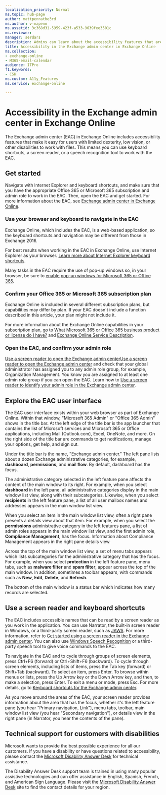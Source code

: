 ```yaml
---
localization_priority: Normal
ms.topic: hub-page
author: mattpennathe3rd
ms.author: v-mapenn
ms.assetid: 3c368d31-5959-423f-a533-9639fee3501c
ms.reviewer: 
manager: serdars
description: Admins can learn about the accessibility features that are available in the Exchange admin center (EAC) in Exchange Online.
title: Accessibility in the Exchange admin center in Exchange Online
ms.collection: 
- exchange-online
- M365-email-calendar
audience: ITPro
f1.keywords:
- CSH
ms.custom: A11y_Features
ms.service: exchange-online

---
```


# Accessibility in the Exchange admin center in Exchange Online

The Exchange admin center (EAC) in Exchange Online includes accessibility features that make it easy for users with limited dexterity, low vision, or other disabilities to work with files. This means you can use keyboard shortcuts, a screen reader, or a speech recognition tool to work with the EAC.

## Get started

Navigate with Internet Explorer and keyboard shortcuts, and make sure that you have the appropriate Office 365 or Microsoft 365 subscription and admin role to work in the EAC. Then, open the EAC and get started. For more information about the EAC, see [Exchange admin center in Exchange Online](../exchange-admin-center.md).

### Use your browser and keyboard to navigate in the EAC

Exchange Online, which includes the EAC, is a web-based application, so the keyboard shortcuts and navigation may be different from those in Exchange 2016.

For best results when working in the EAC in Exchange Online, use Internet Explorer as your browser. [Learn more about Internet Explorer keyboard shortcuts](https://support.microsoft.com/help/15363/).

Many tasks in the EAC require the use of pop-up windows so, in your browser, be sure to [enable pop-up windows for Microsoft 365 or Office 365](https://support.microsoft.com/help/17479).

### Confirm your Office 365 or Microsoft 365 subscription plan

Exchange Online is included in several different subscription plans, but capabilities may differ by plan. If your EAC doesn't include a function described in this article, your plan might not include it.

For more information about the Exchange Online capabilities in your subscription plan, go to [What Microsoft 365 or Office 365 business product or license do I have?](https://support.office.com/article/f8ab5e25-bf3f-4a47-b264-174b1ee925fd) and [Exchange Online Service Description](https://docs.microsoft.com/office365/servicedescriptions/exchange-online-service-description/exchange-online-service-description).

### Open the EAC, and confirm your admin role

[Use a screen reader to open the Exchange admin center](use-screen-reader-to-open-exchange-admin-center.md)[Use a screen reader to open the Exchange admin center](use-screen-reader-to-open-exchange-admin-center.md) and check that your global administrator has assigned you to any admin role group, for example, Organization Management. You know you are assigned to at least one admin role group if you can open the EAC. Learn how to [Use a screen reader to identify your admin role in the Exchange admin center](use-screen-reader-to-identify-admin-role-in-exchange-admin-center.md).

## Explore the EAC user interface

The EAC user interface exists within your web browser as part of Exchange Online. Within that window, "Microsoft 365 Admin" or "Office 365 Admin" shows in the title bar. At the left edge of the title bar is the app launcher that contains the list of Microsoft services and Microsoft 365 or Office applications, including Mail (Outlook.com), Excel, OneNote, and more. On the right side of the title bar are commands to get notifications, manage your options, get help, and sign out.

Under the title bar is the name, "Exchange admin center." The left pane lists about a dozen Exchange administrative categories, for example, **dashboard**, **permissions**, and **mail flow**. By default, dashboard has the focus.

The administrative category selected in the left feature pane affects the content of the main window to its right. For example, when you select **dashboard** in the left pane, all administrative categories display in the main window list view, along with their subcategories. Likewise, when you select **recipients** in the left feature pane, a list of all user mailbox names and addresses appears in the main window list view.

When you select an item in the main window list view, often a right pane presents a details view about that item. For example, when you select the **permissions** administrative category in the left features pane, a list of admin roles appears in the main window list view, and the first admin role, **Compliance Management**, has the focus. Information about Compliance Management appears in the right pane details view.

Across the top of the main window list view, a set of menu tabs appears which lists subcategories for the administrative category that has the focus. For example, when you select **protection** in the left feature pane, menu tabs, such as **malware filter** and **spam filter**, appear across the top of the main window. In addition, sometimes a toolbar appears, with commands such as **New**, **Edit**, **Delete**, and **Refresh**.

The bottom of the main window is a status bar which indicates how many records are selected.

## Use a screen reader and keyboard shortcuts

The EAC includes accessible names that can be read by a screen reader as you work in the application. You can use Narrator, the built-in screen reader in Windows, or a third-party screen reader, such as [JAWS](https://go.microsoft.com/fwlink/p/?LinkId=787625). For more information, refer to [Get started using a screen reader in the Exchange admin center](get-started-using-screen-reader.md). You can also use [Windows Speech Recognition](https://support.microsoft.com/help/14213) or a third-party speech tool to give voice commands to the EAC.

To navigate in the EAC and to cycle through groups of screen elements, press Ctrl+F6 (forward) or Ctrl+Shift+F6 (backward). To cycle through screen elements, including lists of items, press the Tab key (forward) or Shift+Tab (backward). To select an item, press Enter. To browse within menus or lists, press the Up Arrow key or the Down Arrow key, and then, to make a selection, press Enter. To exit a menu or mode, press Esc. For more details, go to [Keyboard shortcuts for the Exchange admin center](keyboard-shortcuts-in-admin-center.md).

As you move around the areas of the EAC, your screen reader provides information about the area that has the focus, whether it's the left feature pane (you hear "Primary navigation, Link"), menu tabs, toolbar, main window list view (you hear "Secondary navigation"), or details view in the right pane (in Narrator, you hear the contents of the pane).

## Technical support for customers with disabilities

Microsoft wants to provide the best possible experience for all our customers. If you have a disability or have questions related to accessibility, please contact the [Microsoft Disability Answer Desk](https://go.microsoft.com/fwlink/p/?LinkID=518252) for technical assistance.

The Disability Answer Desk support team is trained in using many popular assistive technologies and can offer assistance in English, Spanish, French, and American Sign Language. Please visit the [Microsoft Disability Answer Desk](https://go.microsoft.com/fwlink/p/?LinkID=518252) site to find the contact details for your region.
